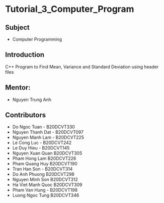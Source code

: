 # Tutorial_3_Computer_Program

## Subject
* Computer Programming

## Introduction
C++ Program to Find Mean, Variance and Standard Deviation using header files

## Mentor:
* Nguyen Trung Anh 
## Contributors
* Do Ngoc Tuan - B20DCVT330
* Nguyen Thanh Dat - B20DCVT097
* Nguyen Manh Lam - B20DCVT225
* Le Cong Luc - B20DCVT242
* Le Duy Hieu - B20DCVT145
* Nguyen Xuan Quan B20DCVT305
* Pham Hong Lam B20DCVT226
* Pham Quang Huy B20DCVT190
* Tran Han Son - B20DCVT314
* Do Anh Phuong B20DCVT298
* Nguyen Minh Son B20DCVT312
* Ha Viet Manh Quoc B20DCVT309
* Pham Van Hung - B20DCVT198
* Luong Ngoc Tung B20DCVT346 


